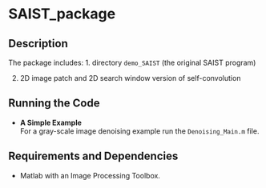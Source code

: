 # SAIST_package

Description
-----

The package includes: 1. directory `demo_SAIST` (the original SAIST program)

2. 2D image patch and 2D search window version of self-convolution

Running the Code
-----

- **A Simple Example**<br />
  For a gray-scale image denoising example run the `Denoising_Main.m` file.

Requirements and Dependencies
-----

- Matlab with an Image Processing Toolbox.
